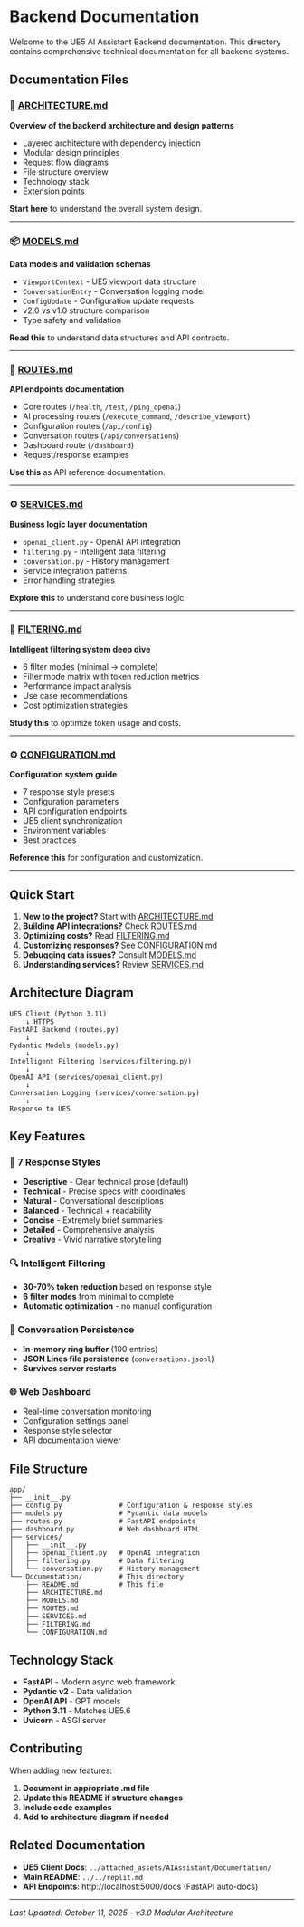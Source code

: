 # Backend Documentation

Welcome to the UE5 AI Assistant Backend documentation. This directory contains comprehensive technical documentation for all backend systems.

## Documentation Files

### 📐 [ARCHITECTURE.md](./ARCHITECTURE.md)
**Overview of the backend architecture and design patterns**

- Layered architecture with dependency injection
- Modular design principles
- Request flow diagrams
- File structure overview
- Technology stack
- Extension points

**Start here** to understand the overall system design.

---

### 📦 [MODELS.md](./MODELS.md)
**Data models and validation schemas**

- `ViewportContext` - UE5 viewport data structure
- `ConversationEntry` - Conversation logging model
- `ConfigUpdate` - Configuration update requests
- v2.0 vs v1.0 structure comparison
- Type safety and validation

**Read this** to understand data structures and API contracts.

---

### 🔌 [ROUTES.md](./ROUTES.md)
**API endpoints documentation**

- Core routes (`/health`, `/test`, `/ping_openai`)
- AI processing routes (`/execute_command`, `/describe_viewport`)
- Configuration routes (`/api/config`)
- Conversation routes (`/api/conversations`)
- Dashboard route (`/dashboard`)
- Request/response examples

**Use this** as API reference documentation.

---

### ⚙️ [SERVICES.md](./SERVICES.md)
**Business logic layer documentation**

- `openai_client.py` - OpenAI API integration
- `filtering.py` - Intelligent data filtering
- `conversation.py` - History management
- Service integration patterns
- Error handling strategies

**Explore this** to understand core business logic.

---

### 🎯 [FILTERING.md](./FILTERING.md)
**Intelligent filtering system deep dive**

- 6 filter modes (minimal → complete)
- Filter mode matrix with token reduction metrics
- Performance impact analysis
- Use case recommendations
- Cost optimization strategies

**Study this** to optimize token usage and costs.

---

### ⚙️ [CONFIGURATION.md](./CONFIGURATION.md)
**Configuration system guide**

- 7 response style presets
- Configuration parameters
- API configuration endpoints
- UE5 client synchronization
- Environment variables
- Best practices

**Reference this** for configuration and customization.

---

## Quick Start

1. **New to the project?** Start with [ARCHITECTURE.md](./ARCHITECTURE.md)
2. **Building API integrations?** Check [ROUTES.md](./ROUTES.md)
3. **Optimizing costs?** Read [FILTERING.md](./FILTERING.md)
4. **Customizing responses?** See [CONFIGURATION.md](./CONFIGURATION.md)
5. **Debugging data issues?** Consult [MODELS.md](./MODELS.md)
6. **Understanding services?** Review [SERVICES.md](./SERVICES.md)

## Architecture Diagram

```
UE5 Client (Python 3.11)
    ↓ HTTPS
FastAPI Backend (routes.py)
    ↓
Pydantic Models (models.py)
    ↓
Intelligent Filtering (services/filtering.py)
    ↓
OpenAI API (services/openai_client.py)
    ↓
Conversation Logging (services/conversation.py)
    ↓
Response to UE5
```

## Key Features

### 🎨 7 Response Styles
- **Descriptive** - Clear technical prose (default)
- **Technical** - Precise specs with coordinates
- **Natural** - Conversational descriptions
- **Balanced** - Technical + readability
- **Concise** - Extremely brief summaries
- **Detailed** - Comprehensive analysis
- **Creative** - Vivid narrative storytelling

### 🔍 Intelligent Filtering
- **30-70% token reduction** based on response style
- **6 filter modes** from minimal to complete
- **Automatic optimization** - no manual configuration

### 💾 Conversation Persistence
- **In-memory ring buffer** (100 entries)
- **JSON Lines file persistence** (`conversations.jsonl`)
- **Survives server restarts**

### 🌐 Web Dashboard
- Real-time conversation monitoring
- Configuration settings panel
- Response style selector
- API documentation viewer

## File Structure

```
app/
├── __init__.py
├── config.py              # Configuration & response styles
├── models.py              # Pydantic data models
├── routes.py              # FastAPI endpoints
├── dashboard.py           # Web dashboard HTML
├── services/
│   ├── __init__.py
│   ├── openai_client.py   # OpenAI integration
│   ├── filtering.py       # Data filtering
│   └── conversation.py    # History management
└── Documentation/         # This directory
    ├── README.md          # This file
    ├── ARCHITECTURE.md
    ├── MODELS.md
    ├── ROUTES.md
    ├── SERVICES.md
    ├── FILTERING.md
    └── CONFIGURATION.md
```

## Technology Stack

- **FastAPI** - Modern async web framework
- **Pydantic v2** - Data validation
- **OpenAI API** - GPT models
- **Python 3.11** - Matches UE5.6
- **Uvicorn** - ASGI server

## Contributing

When adding new features:

1. **Document in appropriate .md file**
2. **Update this README if structure changes**
3. **Include code examples**
4. **Add to architecture diagram if needed**

## Related Documentation

- **UE5 Client Docs**: `../attached_assets/AIAssistant/Documentation/`
- **Main README**: `../../replit.md`
- **API Endpoints**: http://localhost:5000/docs (FastAPI auto-docs)

---

*Last Updated: October 11, 2025 - v3.0 Modular Architecture*
